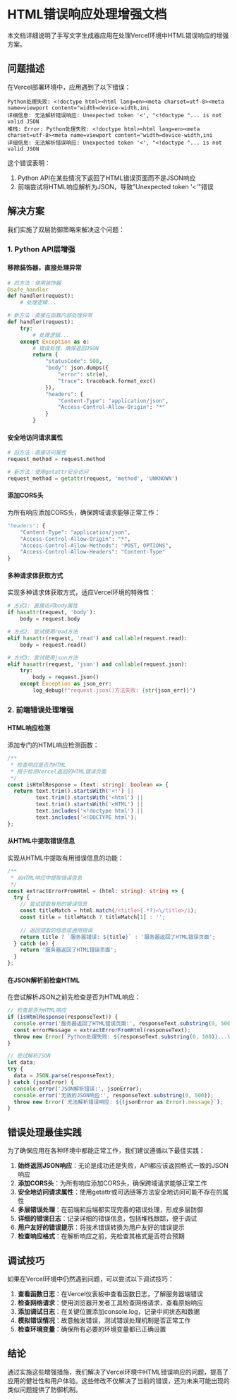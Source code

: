 # HTML错误响应处理增强文档

本文档详细说明了手写文字生成器应用在处理Vercel环境中HTML错误响应的增强方案。

## 问题描述

在Vercel部署环境中，应用遇到了以下错误：

```
Python处理失败: <!doctype html><html lang=en><meta charset=utf-8><meta name=viewport content="width=device-width,ini 
详细信息: 无法解析错误响应: Unexpected token '<', "<!doctype "... is not valid JSON 
堆栈: Error: Python处理失败: <!doctype html><html lang=en><meta charset=utf-8><meta name=viewport content="width=device-width,ini 
详细信息: 无法解析错误响应: Unexpected token '<', "<!doctype "... is not valid JSON
```

这个错误表明：

1. Python API在某些情况下返回了HTML错误页面而不是JSON响应
2. 前端尝试将HTML响应解析为JSON，导致"Unexpected token '<'"错误

## 解决方案

我们实施了双层防御策略来解决这个问题：

### 1. Python API层增强

#### 移除装饰器，直接处理异常

```python
# 旧方法：使用装饰器
@safe_handler
def handler(request):
    # 处理逻辑...

# 新方法：直接在函数内部处理异常
def handler(request):
    try:
        # 处理逻辑...
    except Exception as e:
        # 错误处理，确保返回JSON
        return {
            "statusCode": 500,
            "body": json.dumps({
                "error": str(e),
                "trace": traceback.format_exc()
            }),
            "headers": {
                "Content-Type": "application/json",
                "Access-Control-Allow-Origin": "*"
            }
        }
```

#### 安全地访问请求属性

```python
# 旧方法：直接访问属性
request_method = request.method

# 新方法：使用getattr安全访问
request_method = getattr(request, 'method', 'UNKNOWN')
```

#### 添加CORS头

为所有响应添加CORS头，确保跨域请求能够正常工作：

```python
"headers": {
    "Content-Type": "application/json",
    "Access-Control-Allow-Origin": "*",
    "Access-Control-Allow-Methods": "POST, OPTIONS",
    "Access-Control-Allow-Headers": "Content-Type"
}
```

#### 多种请求体获取方式

实现多种请求体获取方式，适应Vercel环境的特殊性：

```python
# 方式1: 直接访问body属性
if hasattr(request, 'body'):
    body = request.body

# 方式2: 尝试使用read方法
elif hasattr(request, 'read') and callable(request.read):
    body = request.read()

# 方式3: 尝试使用json方法
elif hasattr(request, 'json') and callable(request.json):
    try:
        body = request.json()
    except Exception as json_err:
        log_debug(f"request.json()方法失败: {str(json_err)}")
```

### 2. 前端错误处理增强

#### HTML响应检测

添加专门的HTML响应检测函数：

```typescript
/**
 * 检查响应是否为HTML
 * 用于检测Vercel返回的HTML错误页面
 */
const isHtmlResponse = (text: string): boolean => {
  return text.trim().startsWith('<!') || 
         text.trim().startsWith('<html') || 
         text.trim().startsWith('<HTML') ||
         text.includes('<!doctype html') ||
         text.includes('<!DOCTYPE html');
};
```

#### 从HTML中提取错误信息

实现从HTML中提取有用错误信息的功能：

```typescript
/**
 * 从HTML响应中提取错误信息
 */
const extractErrorFromHtml = (html: string): string => {
  try {
    // 尝试提取有用的错误信息
    const titleMatch = html.match(/<title>(.*?)<\/title>/i);
    const title = titleMatch ? titleMatch[1] : '';
    
    // 返回提取的信息或通用错误
    return title ? `服务器错误: ${title}` : '服务器返回了HTML错误页面';
  } catch (e) {
    return '服务器返回了HTML错误页面';
  }
};
```

#### 在JSON解析前检查HTML

在尝试解析JSON之前先检查是否为HTML响应：

```typescript
// 检查是否为HTML响应
if (isHtmlResponse(responseText)) {
  console.error('服务器返回了HTML错误页面:', responseText.substring(0, 500));
  const errorMessage = extractErrorFromHtml(responseText);
  throw new Error(`Python处理失败: ${responseText.substring(0, 100)}...\n详细信息: ${errorMessage}`);
}

// 尝试解析JSON
let data;
try {
  data = JSON.parse(responseText);
} catch (jsonError) {
  console.error('JSON解析错误:', jsonError);
  console.error('无效的JSON响应:', responseText.substring(0, 500));
  throw new Error(`无法解析错误响应: ${(jsonError as Error).message}`);
}
```

## 错误处理最佳实践

为了确保应用在各种环境中都能正常工作，我们建议遵循以下最佳实践：

1. **始终返回JSON响应**：无论是成功还是失败，API都应该返回格式一致的JSON响应
2. **添加CORS头**：为所有响应添加CORS头，确保跨域请求能够正常工作
3. **安全地访问请求属性**：使用getattr或可选链等方法安全地访问可能不存在的属性
4. **多层错误处理**：在前端和后端都实现完善的错误处理，形成多层防御
5. **详细的错误日志**：记录详细的错误信息，包括堆栈跟踪，便于调试
6. **用户友好的错误提示**：将技术错误转换为用户友好的错误提示
7. **检查响应格式**：在解析响应之前，先检查其格式是否符合预期

## 调试技巧

如果在Vercel环境中仍然遇到问题，可以尝试以下调试技巧：

1. **查看函数日志**：在Vercel仪表板中查看函数日志，了解服务器端错误
2. **检查网络请求**：使用浏览器开发者工具检查网络请求，查看原始响应
3. **添加调试日志**：在关键位置添加console.log，记录中间状态和数据
4. **模拟错误情况**：故意触发错误，测试错误处理机制是否正常工作
5. **检查环境变量**：确保所有必要的环境变量都已正确设置

## 结论

通过实施这些增强措施，我们解决了Vercel环境中HTML错误响应的问题，提高了应用的健壮性和用户体验。这些修改不仅解决了当前的错误，还为未来可能出现的类似问题提供了防御机制。
